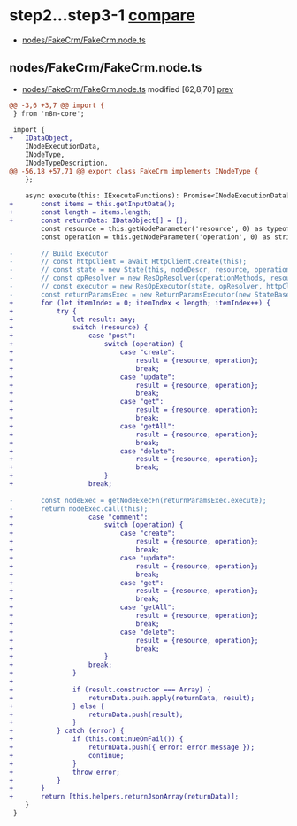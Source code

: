 # step2...step3-1 [compare](https://api.github.com/repos/digital-boss/n8n-nodes-designpatterns-tutorial/compare/step2...step3-1)

- [nodes/FakeCrm/FakeCrm.node.ts](#nodes/FakeCrm/FakeCrm.node.ts)

## nodes/FakeCrm/FakeCrm.node.ts<a name="nodes/FakeCrm/FakeCrm.node.ts"></a>

- [nodes/FakeCrm/FakeCrm.node.ts](https://github.com/digital-boss/n8n-nodes-designpatterns-tutorial/raw/23518e90acee841708f2ea035012defd527f7268/nodes%2FFakeCrm%2FFakeCrm.node.ts) modified [62,8,70] [prev](https://github.com/digital-boss/n8n-nodes-designpatterns-tutorial/raw/06e7eb5cb2927253d74abe775d55b527cfb3593a/nodes%2FFakeCrm%2FFakeCrm.node.ts)

```diff
@@ -3,6 +3,7 @@ import {
 } from 'n8n-core';
 
 import {
+	IDataObject,
 	INodeExecutionData,
 	INodeType,
 	INodeTypeDescription,
@@ -56,18 +57,71 @@ export class FakeCrm implements INodeType {
 	};
 
 	async execute(this: IExecuteFunctions): Promise<INodeExecutionData[][]> {
+		const items = this.getInputData();
+		const length = items.length;
+		const returnData: IDataObject[] = [];
 		const resource = this.getNodeParameter('resource', 0) as typeof resourcesConst[number];
 		const operation = this.getNodeParameter('operation', 0) as string;
 
-		// Build Executor
-		// const httpClient = await HttpClient.create(this);
-		// const state = new State(this, nodeDescr, resource, operation);
-		// const opResolver = new ResOpResolver(operationMethods, resource, operation, fallbackOperation);
-		// const executor = new ResOpExecutor(state, opResolver, httpClient);
-		const returnParamsExec = new ReturnParamsExecutor(new StateBase(this));
+		for (let itemIndex = 0; itemIndex < length; itemIndex++) {
+			try {
+				let result: any;
+				switch (resource) {
+					case "post":
+						switch (operation) {
+							case "create":
+								result = {resource, operation};
+								break;
+							case "update":
+								result = {resource, operation};
+								break;
+							case "get":
+								result = {resource, operation};
+								break;
+							case "getAll":
+								result = {resource, operation};
+								break;
+							case "delete":
+								result = {resource, operation};
+								break;
+						}
+					break;
 
-		const nodeExec = getNodeExecFn(returnParamsExec.execute);
-		return nodeExec.call(this);
+					case "comment":
+						switch (operation) {
+							case "create":
+								result = {resource, operation};
+								break;
+							case "update":
+								result = {resource, operation};
+								break;
+							case "get":
+								result = {resource, operation};
+								break;
+							case "getAll":
+								result = {resource, operation};
+								break;
+							case "delete":
+								result = {resource, operation};
+								break;
+						}
+					break;
+				}
+
+				if (result.constructor === Array) {
+					returnData.push.apply(returnData, result);
+				} else {
+					returnData.push(result);
+				}
+			} catch (error) {
+				if (this.continueOnFail()) {
+					returnData.push({ error: error.message });
+					continue;
+				}
+				throw error;
+			}
+		}
+		return [this.helpers.returnJsonArray(returnData)];
 	}
 }
 
```
